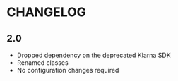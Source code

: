 CHANGELOG
=========

2.0
---

* Dropped dependency on the deprecated Klarna SDK
* Renamed classes
* No configuration changes required
